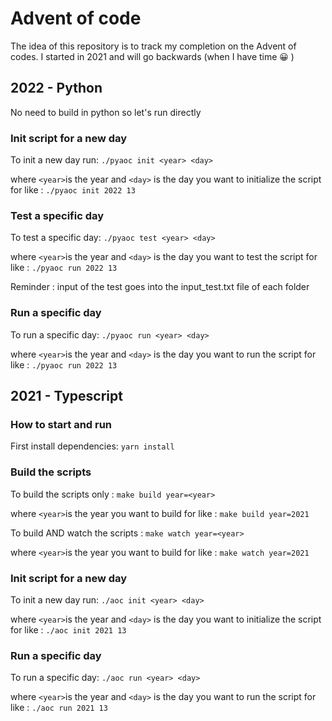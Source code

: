 # Advent of code
The idea of this repository is to track my completion on the Advent of codes. I started in 2021 and will go backwards (when I have time 😀 )

## 2022 - Python

No need to build in python so let's run directly

### Init script for a new day
To init a new day run: ```./pyaoc init <year> <day>``` 

where ```<year>```is the year and ```<day>``` is the day you want to initialize the script for like : ```./pyaoc init 2022 13```

### Test a specific day
To test a specific day: ```./pyaoc test <year> <day>``` 

where ```<year>```is the year and ```<day>``` is the day you want to test the script for like : ```./pyaoc run 2022 13```

Reminder : input of the test goes into the input_test.txt file of each folder

### Run a specific day
To run a specific day: ```./pyaoc run <year> <day>``` 

where ```<year>```is the year and ```<day>``` is the day you want to run the script for like : ```./pyaoc run 2022 13```

## 2021 - Typescript
### How to start and run
First install dependencies: ```yarn install```

### Build the scripts
To build the scripts only : ```make build year=<year>``` 

where ```<year>```is the year you want to build for like : ```make build year=2021```

To build AND watch the scripts : ```make watch year=<year>``` 

where ```<year>```is the year you want to build for like : ```make watch year=2021```

### Init script for a new day
To init a new day run: ```./aoc init <year> <day>``` 

where ```<year>```is the year and ```<day>``` is the day you want to initialize the script for like : ```./aoc init 2021 13```

### Run a specific day
To run a specific day: ```./aoc run <year> <day>``` 

where ```<year>```is the year and ```<day>``` is the day you want to run the script for like : ```./aoc run 2021 13```
